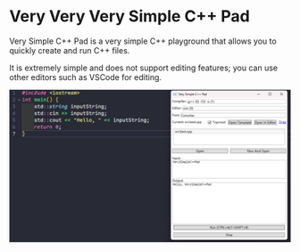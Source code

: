 ﻿# Very Very Very Simple C++ Pad

Very Simple C++ Pad is a very simple C++ playground that allows you to quickly create and run C++ files.

It is extremely simple and does not support editing features; you can use other editors such as VSCode for editing.

![preview](VerySimpleCppPad/Assets/preview.png)

